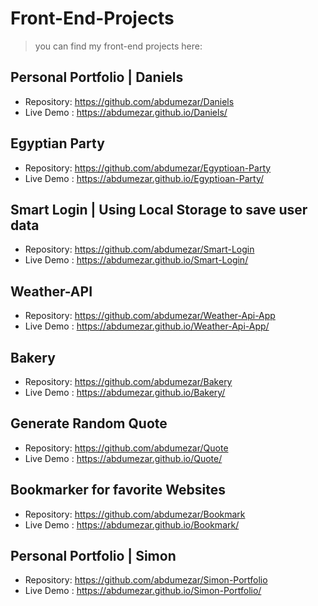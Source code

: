 # Front-End-Projects
> you can find my front-end projects here:

## Personal Portfolio | Daniels
- Repository: https://github.com/abdumezar/Daniels
- Live Demo : https://abdumezar.github.io/Daniels/

## Egyptian Party
- Repository: https://github.com/abdumezar/Egyptioan-Party
- Live Demo : https://abdumezar.github.io/Egyptioan-Party/

## Smart Login | Using Local Storage to save user data
- Repository: https://github.com/abdumezar/Smart-Login
- Live Demo : https://abdumezar.github.io/Smart-Login/

## Weather-API
- Repository: https://github.com/abdumezar/Weather-Api-App
- Live Demo : https://abdumezar.github.io/Weather-Api-App/

## Bakery
- Repository: https://github.com/abdumezar/Bakery
- Live Demo : https://abdumezar.github.io/Bakery/

## Generate Random Quote
- Repository: https://github.com/abdumezar/Quote
- Live Demo : https://abdumezar.github.io/Quote/

## Bookmarker for favorite Websites
- Repository: https://github.com/abdumezar/Bookmark
- Live Demo : https://abdumezar.github.io/Bookmark/

## Personal Portfolio | Simon
- Repository: https://github.com/abdumezar/Simon-Portfolio
- Live Demo : https://abdumezar.github.io/Simon-Portfolio/
